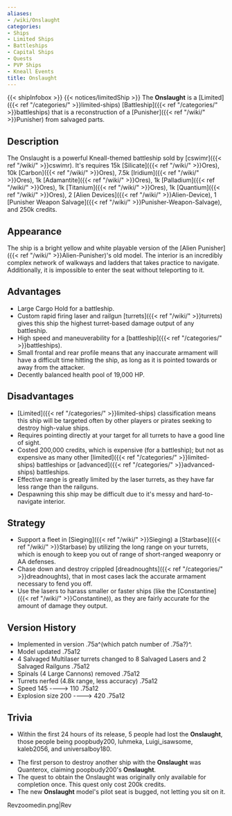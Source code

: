 ```yaml
---
aliases:
- /wiki/Onslaught
categories:
- Ships
- Limited Ships
- Battleships
- Capital Ships
- Quests
- PVP Ships
- Kneall Events
title: Onslaught
---
```


{{< shipInfobox >}} {{< notices/limitedShip >}} The **Onslaught** is a [Limited]({{< ref "/categories/" >}}limited-ships) [Battleship]({{< ref "/categories/" >}}battleships) that is a reconstruction of a [Punisher]({{< ref "/wiki/" >}}Punisher) from salvaged parts. 

## Description

The Onslaught is a powerful Kneall-themed battleship sold by [cswimr]({{< ref "/wiki/" >}}cswimr). It's requires 15k [Silicate]({{< ref "/wiki/" >}}Ores), 10k [Carbon]({{< ref "/wiki/" >}}Ores), 7.5k [Iridium]({{< ref "/wiki/" >}}Ores), 1k [Adamantite]({{< ref "/wiki/" >}}Ores), 1k [Palladium]({{< ref "/wiki/" >}}Ores), 1k [Titanium]({{< ref "/wiki/" >}}Ores), 1k [Quantium]({{< ref "/wiki/" >}}Ores), 2 [Alien Devices]({{< ref "/wiki/" >}}Alien-Device), 1 [Punisher Weapon Salvage]({{< ref "/wiki/" >}}Punisher-Weapon-Salvage), and 250k credits.

## Appearance

The ship is a bright yellow and white playable version of the [Alien Punisher]({{< ref "/wiki/" >}}Alien-Punisher)'s old model. The interior is an incredibly complex network of walkways and ladders that takes practice to navigate. Additionally, it is impossible to enter the seat without teleporting to it.

## Advantages

- Large Cargo Hold for a battleship.
- Custom rapid firing laser and railgun [turrets]({{< ref "/wiki/" >}}turrets) gives this ship the highest turret-based damage output of any battleship.
- High speed and maneuverability for a [battleship]({{< ref "/categories/" >}}battleships).
- Small frontal and rear profile means that any inaccurate armament will have a difficult time hitting the ship, as long as it is pointed towards or away from the attacker.
- Decently balanced health pool of 19,000 HP.

## Disadvantages

- [Limited]({{< ref "/categories/" >}}limited-ships) classification means this ship will be targeted often by other players or pirates seeking to destroy high-value ships.
- Requires pointing directly at your target for all turrets to have a good line of sight.
- Costed 200,000 credits, which is expensive (for a battleship); but not as expensive as many other [limited]({{< ref "/categories/" >}}limited-ships) battleships or [advanced]({{< ref "/categories/" >}}advanced-ships) battleships.
- Effective range is greatly limited by the laser turrets, as they have far less range than the railguns.
- Despawning this ship may be difficult due to it's messy and hard-to-navigate interior.

## Strategy

- Support a fleet in [Sieging]({{< ref "/wiki/" >}}Sieging) a [Starbase]({{< ref "/wiki/" >}}Starbase) by utilizing the long range on your turrets, which is enough to keep you out of range of short-ranged weaponry or AA defenses.
- Chase down and destroy crippled [dreadnoughts]({{< ref "/categories/" >}}dreadnoughts), that in most cases lack the accurate armament necessary to fend you off.
- Use the lasers to harass smaller or faster ships (like the [Constantine]({{< ref "/wiki/" >}}Constantine)), as they are fairly accurate for the amount of damage they output.

## Version History 

- Implemented in version .75a^(which patch number of .75a?)^.
- Model updated .75a12
- 4 Salvaged Multilaser turrets changed to 8 Salvaged Lasers and 2 Salvaged Railguns .75a12
- Spinals (4 Large Cannons) removed .75a12
- Turrets nerfed (4.8k range, less accuracy) .75a12
- Speed 145 ----> 110 .75a12
- Explosion size 200 ----> 420 .75a12

## Trivia

- Within the first 24 hours of its release, 5 people had lost the **Onslaught**, those people being poopbudy200, luhmeka, Luigi_isawsome, kaleb2056, and universalboy180.

<!-- -->

- The first person to destroy another ship with the **Onslaught** was Quanterox, claiming poopbudy200's **Onslaught**.
- The quest to obtain the Onslaught was originally only available for completion once. This quest only cost 200k credits.
- The new **Onslaught** model's pilot seat is bugged, not letting you sit on it.

Revzoomedin.png|Rev